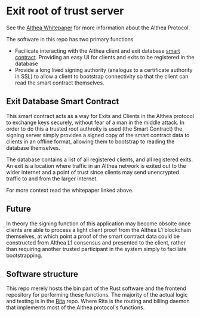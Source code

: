 # Exit root of trust server

See the [Althea Whitepaper](https://blog.althea.net/content/files/2024/06/Althea-Whitepaper-v2.0.pdf) for more information about the Althea Protocol.

The software in this repo has two primary functions

- Facilicate interacting with the Althea client and exit database [smart contract](https://github.com/althea-net/rita/blob/master/solidity/contracts/AltheaDB.sol). Providing an easy UI for clients and exits to be registered in the database
- Provide a long lived signing authority (analogus to a certificate authority in SSL) to allow a client to bootstrap connectivity so that the client can read the smart contract themselves.

## Exit Database Smart Contract

This smart contract acts as a way for Exits and Clients in the Althea protocol to exchange keys securely, without fear of a man in the middle attack. In order to do this a trusted root authroity is used (the Smart Contract) the signing server simply provides a signed copy of the smart contract data to clients in an offline format, allowing them to bootstrap to reading the database themselves. 

The database contains a list of all registered clients, and all registered exits. An exit is a location where traffic in an Althea network is exited out to the wider internet and a point of trust since clients may send unencrypted traffic to and from the larger internet.

For more context read the whitepaper linked above.

## Future

In theory the signing function of this application may become obsolte once clients are able to process a light client proof from the Althea L1 blockchain themselves, at which point a proof of the smart contract data could be constructed from Althea L1 consensus and presented to the client, rather than requiring another trusted participant in the system simply to faciliate bootstrapping.

## Software structure 

This repo merely hosts the bin part of the Rust software and the frontend repository for performing these functions. The majority of the actual logic and testing is in the [Rita](https://github.com/althea-net/rita) repo. Where Rita is the routing and billing daemon that implements most of the Althea protocol's functions.
